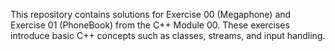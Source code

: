 This repository contains solutions for Exercise 00 (Megaphone) and Exercise 01 (PhoneBook) from the C++ Module 00. These exercises introduce basic C++ concepts such as classes, streams, and input handling.

